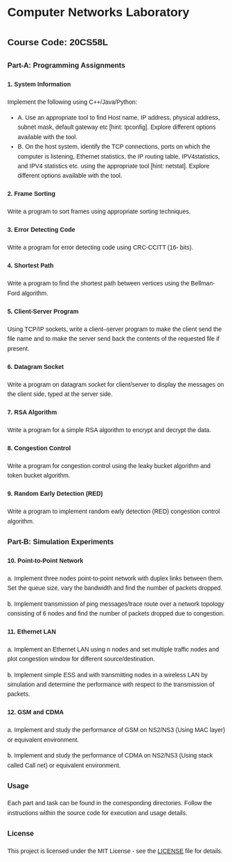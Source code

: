<!DOCTYPE html>
<html lang="en">

<head>
  <meta charset="UTF-8">
  <meta name="viewport" content="width=device-width, initial-scale=1.0">
  <title>Computer Networks Laboratory - Readme</title>
  <style>
    body {
      font-family: 'Arial', sans-serif;
      line-height: 1.6;
      margin: 20px;
    }

    h1,
    h2,
    h3,
    h4 {
      color: #333;
    }

    pre {
      background-color: #f8f8f8;
      border: 1px solid #ddd;
      padding: 10px;
      overflow: auto;
    }
  </style>
</head>

<body>

  <h1>Computer Networks Laboratory</h1>
  <h2>Course Code: 20CS58L</h2>

  <h3>Part-A: Programming Assignments</h3>

  <h4>1. System Information</h4>
  <p>Implement the following using C++/Java/Python:</p>
  <ul>
    <li>A. Use an appropriate tool to find Host name, IP address, physical address, subnet mask, default gateway etc [hint: Ipconfig]. Explore different options available with the tool.</li>
    <li>B. On the host system, identify the TCP connections, ports on which the computer is listening, Ethernet statistics, the IP routing table, IPV4statistics, and IPV4 statistics etc. using the appropriate tool [hint: netstat]. Explore different options available with the tool.</li>
  </ul>

  <h4>2. Frame Sorting</h4>
  <p>Write a program to sort frames using appropriate sorting techniques.</p>

  <h4>3. Error Detecting Code</h4>
  <p>Write a program for error detecting code using CRC-CCITT (16- bits).</p>

  <h4>4. Shortest Path</h4>
  <p>Write a program to find the shortest path between vertices using the Bellman-Ford algorithm.</p>

  <h4>5. Client-Server Program</h4>
  <p>Using TCP/IP sockets, write a client–server program to make the client send the file name and to make the server send back the contents of the requested file if present.</p>

  <h4>6. Datagram Socket</h4>
  <p>Write a program on datagram socket for client/server to display the messages on the client side, typed at the server side.</p>

  <h4>7. RSA Algorithm</h4>
  <p>Write a program for a simple RSA algorithm to encrypt and decrypt the data.</p>

  <h4>8. Congestion Control</h4>
  <p>Write a program for congestion control using the leaky bucket algorithm and token bucket algorithm.</p>

  <h4>9. Random Early Detection (RED)</h4>
  <p>Write a program to implement random early detection (RED) congestion control algorithm.</p>

  <h3>Part-B: Simulation Experiments</h3>

  <h4>10. Point-to-Point Network</h4>
  <p>a. Implement three nodes point-to-point network with duplex links between them. Set the queue size, vary the bandwidth and find the number of packets dropped.</p>
  <p>b. Implement transmission of ping messages/trace route over a network topology consisting of 6 nodes and find the number of packets dropped due to congestion.</p>

  <h4>11. Ethernet LAN</h4>
  <p>a. Implement an Ethernet LAN using n nodes and set multiple traffic nodes and plot congestion window for different source/destination.</p>
  <p>b. Implement simple ESS and with transmitting nodes in a wireless LAN by simulation and determine the performance with respect to the transmission of packets.</p>

  <h4>12. GSM and CDMA</h4>
  <p>a. Implement and study the performance of GSM on NS2/NS3 (Using MAC layer) or equivalent environment.</p>
  <p>b. Implement and study the performance of CDMA on NS2/NS3 (Using stack called Call net) or equivalent environment.</p>

  <h3>Usage</h3>
  <p>Each part and task can be found in the corresponding directories. Follow the instructions within the source code for execution and usage details.</p>

  <h3>License</h3>
  <p>This project is licensed under the MIT License - see the <a href="LICENSE">LICENSE</a> file for details.</p>

</body>

</html>
